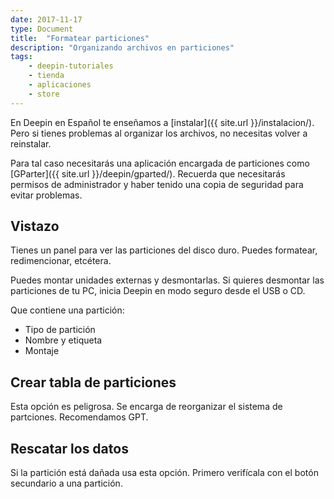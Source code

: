 ```yaml
---
date: 2017-11-17
type: Document
title:  "Formatear particiones"
description: "Organizando archivos en particiones"
tags:
    - deepin-tutoriales
    - tienda
    - aplicaciones
    - store
---
```


En Deepin en Español te enseñamos a [instalar]({{ site.url }}/instalacion/). Pero si tienes problemas al organizar los archivos, no necesitas volver a reinstalar.

Para tal caso necesitarás una aplicación encargada de particiones como [GParter]({{ site.url }}/deepin/gparted/). Recuerda que necesitarás permisos de administrador y haber tenido una copia de seguridad para evitar problemas.

## Vistazo

Tienes un panel para ver las particiones del disco duro. Puedes formatear, redimencionar, etcétera.

Puedes montar unidades externas y desmontarlas. Si quieres desmontar las particiones de tu PC, inicia Deepin en modo seguro desde el USB o CD.

Que contiene una partición:
* Tipo de partición
* Nombre y etiqueta
* Montaje

## Crear tabla de particiones

Esta opción es peligrosa. Se encarga de reorganizar el sistema de partciones. Recomendamos GPT.

## Rescatar los datos

Si la partición está dañada usa esta opción. Primero verifícala con el botón secundario a una partición.
